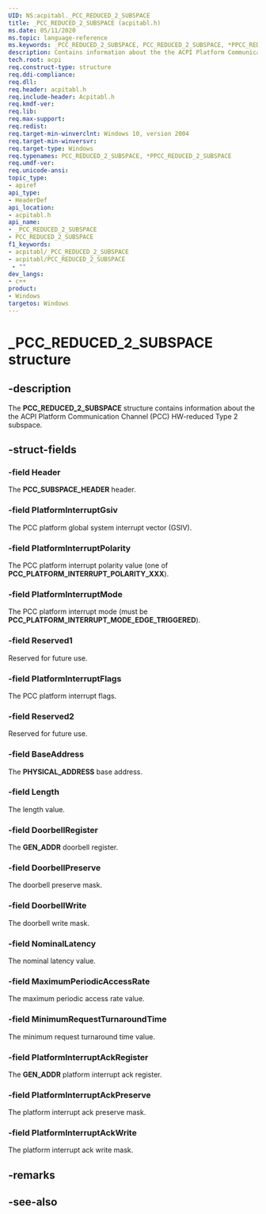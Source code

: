 ```yaml
---
UID: NS:acpitabl._PCC_REDUCED_2_SUBSPACE
title: _PCC_REDUCED_2_SUBSPACE (acpitabl.h)
ms.date: 05/11/2020
ms.topic: language-reference
ms.keywords: _PCC_REDUCED_2_SUBSPACE, PCC_REDUCED_2_SUBSPACE, *PPCC_REDUCED_2_SUBSPACE
description: Contains information about the the ACPI Platform Communication Channel (PCC) HW-reduced Type 2 subspace.
tech.root: acpi
req.construct-type: structure
req.ddi-compliance: 
req.dll: 
req.header: acpitabl.h
req.include-header: Acpitabl.h
req.kmdf-ver: 
req.lib: 
req.max-support: 
req.redist: 
req.target-min-winverclnt: Windows 10, version 2004
req.target-min-winversvr: 
req.target-type: Windows
req.typenames: PCC_REDUCED_2_SUBSPACE, *PPCC_REDUCED_2_SUBSPACE
req.umdf-ver: 
req.unicode-ansi: 
topic_type:
- apiref
api_type:
- HeaderDef
api_location:
- acpitabl.h
api_name:
- _PCC_REDUCED_2_SUBSPACE
- PCC_REDUCED_2_SUBSPACE
f1_keywords:
- acpitabl/_PCC_REDUCED_2_SUBSPACE
- acpitabl/PCC_REDUCED_2_SUBSPACE
 - ""
dev_langs:
- c++
product:
- Windows
targetos: Windows
---
```


# _PCC_REDUCED_2_SUBSPACE structure

## -description

The **PCC_REDUCED_2_SUBSPACE** structure contains information about the the ACPI Platform Communication Channel (PCC) HW-reduced Type 2 subspace.

## -struct-fields

### -field Header

The **PCC_SUBSPACE_HEADER** header.

### -field PlatformInterruptGsiv

The PCC platform global system interrupt vector (GSIV).

### -field PlatformInterruptPolarity

The PCC platform interrupt polarity value (one of **PCC_PLATFORM_INTERRUPT_POLARITY_XXX**).

### -field PlatformInterruptMode

The PCC platform interrupt mode (must be **PCC_PLATFORM_INTERRUPT_MODE_EDGE_TRIGGERED**).

### -field Reserved1

Reserved for future use.

### -field PlatformInterruptFlags

The PCC platform interrupt flags.

### -field Reserved2

Reserved for future use.

### -field BaseAddress

The **PHYSICAL_ADDRESS** base address.

### -field Length

The length value.

### -field DoorbellRegister

The **GEN_ADDR** doorbell register.

### -field DoorbellPreserve

The doorbell preserve mask.

### -field DoorbellWrite

The doorbell write mask.

### -field NominalLatency

The nominal latency value.

### -field MaximumPeriodicAccessRate

The maximum periodic access rate value.

### -field MinimumRequestTurnaroundTime

The minimum request turnaround time value.

### -field PlatformInterruptAckRegister

The **GEN_ADDR** platform interrupt ack register.

### -field PlatformInterruptAckPreserve

The platform interrupt ack preserve mask.

### -field PlatformInterruptAckWrite

The platform interrupt ack write mask.

## -remarks

## -see-also
